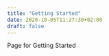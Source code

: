 ```yaml
---
title: "Getting Started"
date: 2020-10-05T11:27:30+02:00
draft: false
---
```


Page for Getting Started